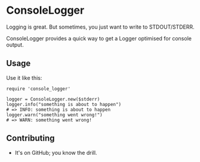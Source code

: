 # ConsoleLogger

Logging is great.  But sometimes, you just want to write to STDOUT/STDERR.

ConsoleLogger provides a quick way to get a Logger optimised for console output.

## Usage

Use it like this:

    require 'console_logger'

    logger = ConsoleLogger.new($stderr)
    logger.info("something is about to happen")
    # => INFO: something is about to happen
    logger.warn("something went wrong!")
    # => WARN: something went wrong!

## Contributing

* It's on GitHub; you know the drill.
